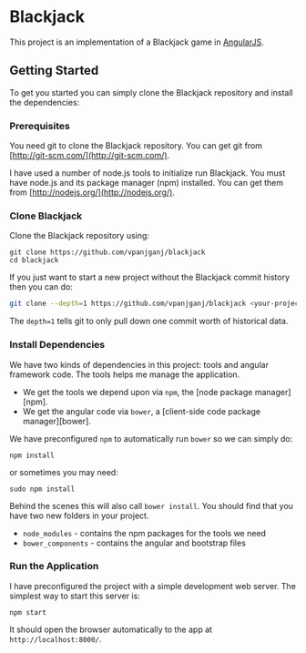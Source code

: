 # Blackjack

This project is an implementation of a Blackjack game in [AngularJS](http://angularjs.org/).

## Getting Started

To get you started you can simply clone the Blackjack repository and install the dependencies:

### Prerequisites

You need git to clone the Blackjack repository. You can get git from
[http://git-scm.com/](http://git-scm.com/).

I have used a number of node.js tools to initialize run Blackjack. You must have node.js and
its package manager (npm) installed.  You can get them from [http://nodejs.org/](http://nodejs.org/).

### Clone Blackjack

Clone the Blackjack repository using:

```
git clone https://github.com/vpanjganj/blackjack
cd blackjack
```

If you just want to start a new project without the Blackjack commit history then you can do:

```bash
git clone --depth=1 https://github.com/vpanjganj/blackjack <your-project-name>
```

The `depth=1` tells git to only pull down one commit worth of historical data.

### Install Dependencies

We have two kinds of dependencies in this project: tools and angular framework code.  The tools helps
me manage the application.

* We get the tools we depend upon via `npm`, the [node package manager][npm].
* We get the angular code via `bower`, a [client-side code package manager][bower].

We have preconfigured `npm` to automatically run `bower` so we can simply do:

```
npm install
```
or sometimes you may need:

```
sudo npm install
```
Behind the scenes this will also call `bower install`.  You should find that you have two new
folders in your project.

* `node_modules` - contains the npm packages for the tools we need
* `bower_components` - contains the angular and bootstrap files

### Run the Application

I have preconfigured the project with a simple development web server.  The simplest way to start
this server is:

```
npm start
```

It should open the browser automatically to the app at `http://localhost:8000/`.



